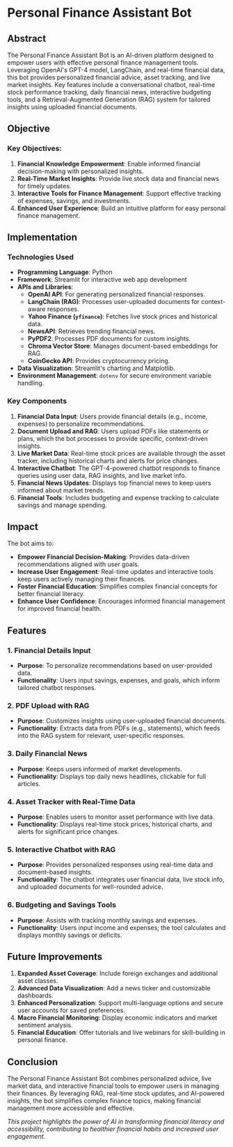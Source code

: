 # Personal Finance Assistant Bot

## Abstract

The Personal Finance Assistant Bot is an AI-driven platform designed to empower users with effective personal finance management tools. Leveraging OpenAI's GPT-4 model, LangChain, and real-time financial data, this bot provides personalized financial advice, asset tracking, and live market insights. Key features include a conversational chatbot, real-time stock performance tracking, daily financial news, interactive budgeting tools, and a Retrieval-Augmented Generation (RAG) system for tailored insights using uploaded financial documents.

## Objective

### Key Objectives:
1. **Financial Knowledge Empowerment**: Enable informed financial decision-making with personalized insights.
2. **Real-Time Market Insights**: Provide live stock data and financial news for timely updates.
3. **Interactive Tools for Finance Management**: Support effective tracking of expenses, savings, and investments.
4. **Enhanced User Experience**: Build an intuitive platform for easy personal finance management.


## Implementation

### Technologies Used
- **Programming Language**: Python
- **Framework**: Streamlit for interactive web app development
- **APIs and Libraries**:
  - **OpenAI API**: For generating personalized financial responses.
  - **LangChain (RAG)**: Processes user-uploaded documents for context-aware responses.
  - **Yahoo Finance (`yfinance`)**: Fetches live stock prices and historical data.
  - **NewsAPI**: Retrieves trending financial news.
  - **PyPDF2**: Processes PDF documents for custom insights.
  - **Chroma Vector Store**: Manages document-based embeddings for RAG.
  - **CoinGecko API**: Provides cryptocurrency pricing.
- **Data Visualization**: Streamlit's charting and Matplotlib.
- **Environment Management**: `dotenv` for secure environment variable handling.

### Key Components

1. **Financial Data Input**: Users provide financial details (e.g., income, expenses) to personalize recommendations.
2. **Document Upload and RAG**: Users upload PDFs like statements or plans, which the bot processes to provide specific, context-driven insights.
3. **Live Market Data**: Real-time stock prices are available through the asset tracker, including historical charts and alerts for price changes.
4. **Interactive Chatbot**: The GPT-4-powered chatbot responds to finance queries using user data, RAG insights, and live market info.
5. **Financial News Updates**: Displays top financial news to keep users informed about market trends.
6. **Financial Tools**: Includes budgeting and expense tracking to calculate savings and manage spending.

## Impact

The bot aims to:
- **Empower Financial Decision-Making**: Provides data-driven recommendations aligned with user goals.
- **Increase User Engagement**: Real-time updates and interactive tools keep users actively managing their finances.
- **Foster Financial Education**: Simplifies complex financial concepts for better financial literacy.
- **Enhance User Confidence**: Encourages informed financial management for improved financial health.


## Features

### 1. **Financial Details Input**
- **Purpose**: To personalize recommendations based on user-provided data.
- **Functionality**: Users input savings, expenses, and goals, which inform tailored chatbot responses.

### 2. **PDF Upload with RAG**
- **Purpose**: Customizes insights using user-uploaded financial documents.
- **Functionality**: Extracts data from PDFs (e.g., statements), which feeds into the RAG system for relevant, user-specific responses.

### 3. **Daily Financial News**
- **Purpose**: Keeps users informed of market developments.
- **Functionality**: Displays top daily news headlines, clickable for full articles.

### 4. **Asset Tracker with Real-Time Data**
- **Purpose**: Enables users to monitor asset performance with live data.
- **Functionality**: Displays real-time stock prices, historical charts, and alerts for significant price changes.

### 5. **Interactive Chatbot with RAG**
- **Purpose**: Provides personalized responses using real-time data and document-based insights.
- **Functionality**: The chatbot integrates user financial data, live stock info, and uploaded documents for well-rounded advice.

### 6. **Budgeting and Savings Tools**
- **Purpose**: Assists with tracking monthly savings and expenses.
- **Functionality**: Users input income and expenses; the tool calculates and displays monthly savings or deficits.


## Future Improvements

1. **Expanded Asset Coverage**: Include foreign exchanges and additional asset classes.
2. **Advanced Data Visualization**: Add a news ticker and customizable dashboards.
3. **Enhanced Personalization**: Support multi-language options and secure user accounts for saved preferences.
4. **Macro Financial Monitoring**: Display economic indicators and market sentiment analysis.
5. **Financial Education**: Offer tutorials and live webinars for skill-building in personal finance.


## Conclusion

The Personal Finance Assistant Bot combines personalized advice, live market data, and interactive financial tools to empower users in managing their finances. By leveraging RAG, real-time stock updates, and AI-powered insights, the bot simplifies complex finance topics, making financial management more accessible and effective.

*This project highlights the power of AI in transforming financial literacy and accessibility, contributing to healthier financial habits and increased user engagement.* 
